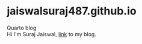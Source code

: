 # jaiswalsuraj487.github.io
Quarto blog
<br>
Hi I'm Suraj Jaiswal, [link](jaiswalsuraj487.github.io) to my blog.